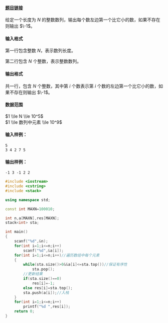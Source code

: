 #### [题目链接](https://www.acwing.com/problem/content/832/)


给定一个长度为 $N$ 的整数数列，输出每个数左边第一个比它小的数，如果不存在则输出 $\-1$。

#### 输入格式

第一行包含整数 $N$，表示数列长度。

第二行包含 $N$ 个整数，表示整数数列。

#### 输出格式

共一行，包含 $N$ 个整数，其中第 $i$ 个数表示第 $i$ 个数的左边第一个比它小的数，如果不存在则输出 $\-1$。

#### 数据范围

$1 \\le N \\le 10^5$  
$1 \\le 数列中元素 \\le 10^9$

#### 输入样例：

    5
    3 4 2 7 5
    

#### 输出样例：

    -1 3 -1 2 2



```cpp
#include <iostream>
#include <cstring>
#include <stack>

using namespace std;

const int MAXN=100010;

int n,a[MAXN],res[MAXN];
stack<int> sta;

int main()
{
    scanf("%d",&n);
    for(int i=1;i<=n;i++)
        scanf("%d",&a[i]);
    for(int i=1;i<=n;i++)//遍历数组中每个元素
    {
        while(sta.size()>0&&a[i]<=sta.top())//保证有序性
            sta.pop();
        //更新结果
        if(sta.size()==0)
            res[i]=-1;
        else res[i]=sta.top(); 
        sta.push(a[i]);//入栈
    }
    for(int i=1;i<=n;i++)
        printf("%d ",res[i]);
    return 0;
}
```
